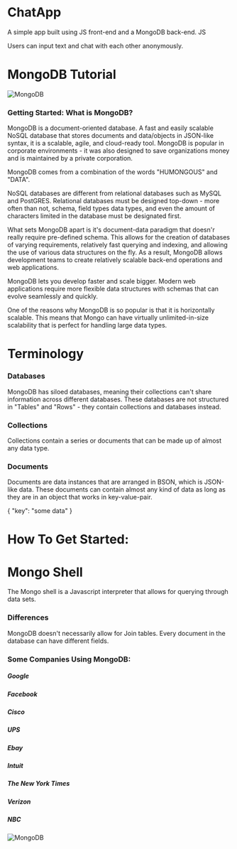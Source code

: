# ChatApp
A simple app built using JS front-end and a MongoDB back-end. JS 

Users can input text and chat with each other anonymously.

# MongoDB Tutorial
![MongoDB](https://webassets.mongodb.com/_com_assets/cms/MongoDB-Logo-5c3a7405a85675366beb3a5ec4c032348c390b3f142f5e6dddf1d78e2df5cb5c.png)

### Getting Started: What is MongoDB?
MongoDB is a document-oriented database. A fast and easily scalable NoSQL database that stores documents and data/objects in JSON-like syntax, it is a scalable, agile, and cloud-ready tool. MongoDB is popular in corporate environments - it was also designed to save organizations money and is maintained by a private corporation.

MongoDB comes from a combination of the words "HUMONGOUS" and "DATA".

NoSQL databases are different from relational databases such as MySQL and PostGRES. Relational databases must be designed top-down - more often than not, schema, field types data types, and even the amount of characters limited in the database must be designated first.

What sets MongoDB apart is it's document-data paradigm that doesn'r really require pre-defined schema. This allows for the creation of databases of varying requirements, relatively fast querying and indexing, and allowing the use of various data structures on the fly. As a result, MongoDB allows development teams to create relatively scalable back-end operations and web applications. 

MongoDB lets you develop faster and scale bigger. Modern web applications require more flexible data structures with schemas that can evolve seamlessly and quickly.

One of the reasons why MongoDB is so popular is that it is horizontally scalable. This means that Mongo can have virtually unlimited-in-size scalability that is perfect for handling large data types.

# Terminology

### Databases
MongoDB has siloed databases, meaning their collections can't share information across different databases. These databases are not structured in "Tables" and "Rows" - they contain collections and databases instead. 

### Collections
Collections contain a series or documents that can be made up of almost any data type.

### Documents
Documents are data instances that are arranged in BSON, which is JSON-like data. These documents can contain almost any kind of data as long as they are in an object that works in key-value-pair.

{
    "key": "some data"
}

# How To Get Started:

# Mongo Shell
The Mongo shell is a Javascript interpreter that allows for querying through data sets.

### Differences
MongoDB doesn't necessarily allow for Join tables. 
Every document in the database can have different fields.

### Some Companies Using MongoDB:
##### Google
##### Facebook
##### Cisco
##### UPS
##### Ebay
##### Intuit
##### The New York Times
##### Verizon
##### NBC

![MongoDB](https://www.mongodb.com/assets/images/resource-center/icons/university.svg)